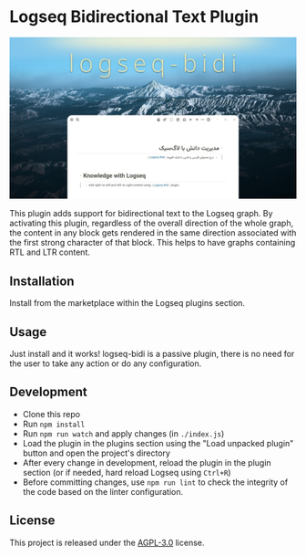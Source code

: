 # Logseq Bidirectional Text Plugin

![logseq-bidi](./images/logseq-bidi-promo-01-hd.jpg)

This plugin adds support for bidirectional text to the Logseq graph. By activating
this plugin, regardless of the overall direction of the whole graph, the
content in any block gets rendered in the same direction associated with the
first strong character of that block. This helps to have graphs containing
RTL and LTR content.

## Installation
Install from the marketplace within the Logseq plugins section.

## Usage
Just install and it works!
logseq-bidi is a passive plugin, there is no need for the user to take any action or do any configuration.

## Development
- Clone this repo
- Run `npm install`
- Run `npm run watch` and apply changes (in `./index.js`)
- Load the plugin in the plugins section using the "Load unpacked plugin" button and open the project's directory
- After every change in development, reload the plugin in the plugin section (or if needed, hard reload Logseq using `Ctrl+R`)
- Before committing changes, use `npm run lint` to check the integrity of the code based on the linter configuration.

## License
This project is released under the [AGPL-3.0](https://github.com/dobidi/logseq-bidi/blob/main/LICENSE) license.
